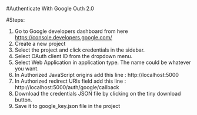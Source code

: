 #Authenticate With Google Outh 2.0

#Steps:
1) Go to Google developers dashboard from here https://console.developers.google.com/
2) Create a new project
3) Select the project and click credentials in the sidebar.
4) Select OAuth client ID from the dropdown menu.
5) Select Web Application in application type. The name could be whatever you want.
6) In Authorized JavaScript origins add this line :
    http://localhost:5000
7) In Authorized redirect URIs field add this line :
    http://localhost:5000/auth/google/callback
6) Download the credentials JSON file by clicking on the tiny download button.
7) Save it to google_key.json file in the project